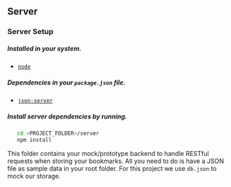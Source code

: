 ## Server

### Server Setup

##### Installed in your system.

- [`node`](https://nodejs.org/en/download)

##### Dependencies in your `package.json` file.

- [`json-server`](https://www.npmjs.com/package/json-server)

##### Install server dependencies by running.

```bash
   cd <PROJECT_FOLDER>/server
   npm install
```

This folder contains your mock/prototype backend to handle RESTful requests when storing your bookmarks. All you need to do is have a JSON file as sample data in your root folder. For this project we use `db.json` to mock our storage.

